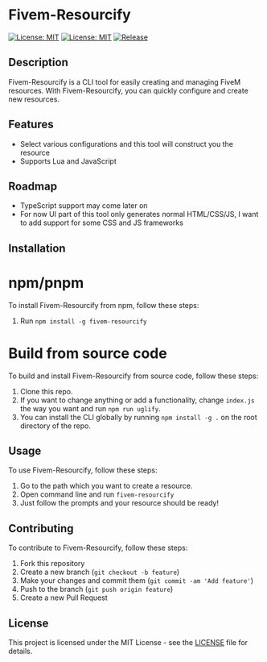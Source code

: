 # Fivem-Resourcify
[![License: MIT](https://img.shields.io/badge/License-MIT-yellow.svg)](https://opensource.org/licenses/MIT)
[![License: MIT](https://img.shields.io/github/license/berkormanli/fivem-resourcify)](https://opensource.org/licenses/MIT)
[![Release](https://img.shields.io/github/v/release/berkormanli/fivem-resourcify)](https://github.com/berkormanli/fivem-resourcify/releases)

## Description

Fivem-Resourcify is a CLI tool for easily creating and managing FiveM resources. With Fivem-Resourcify, you can quickly configure and create new resources.

## Features

- Select various configurations and this tool will construct you the resource
- Supports Lua and JavaScript

## Roadmap
- TypeScript support may come later on
- For now UI part of this tool only generates normal HTML/CSS/JS, I want to add support for some CSS and JS frameworks

## Installation

# npm/pnpm

To install Fivem-Resourcify from npm, follow these steps:

1. Run `npm install -g fivem-resourcify`

# Build from source code

To build and install Fivem-Resourcify from source code, follow these steps:

1. Clone this repo.
2. If you want to change anything or add a functionality, change `index.js` the way you want and run `npm run uglify`.
3. You can install the CLI globally by running `npm install -g .` on the root directory of the repo.

## Usage

To use Fivem-Resourcify, follow these steps:

1. Go to the path which you want to create a resource.
2. Open command line and run `fivem-resourcify`
3. Just follow the prompts and your resource should be ready!

## Contributing

To contribute to Fivem-Resourcify, follow these steps:

1. Fork this repository
2. Create a new branch (`git checkout -b feature`)
3. Make your changes and commit them (`git commit -am 'Add feature'`)
4. Push to the branch (`git push origin feature`)
5. Create a new Pull Request

## License

This project is licensed under the MIT License - see the [LICENSE](https://opensource.org/licenses/MIT) file for details.
